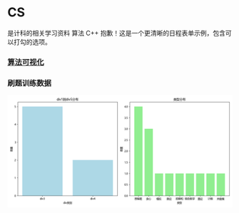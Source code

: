 # CS
 
是计科的相关学习资料
算法 C++ 
抱歉！这是一个更清晰的日程表单示例，包含可以打勾的选项。

### [算法可视化](https://www.cs.usfca.edu/~galles/visualization/Algorithms.html)

### 刷题训练数据

![alt text](算法/周赛补题/数据收集脚本/img/训练数据.png)
